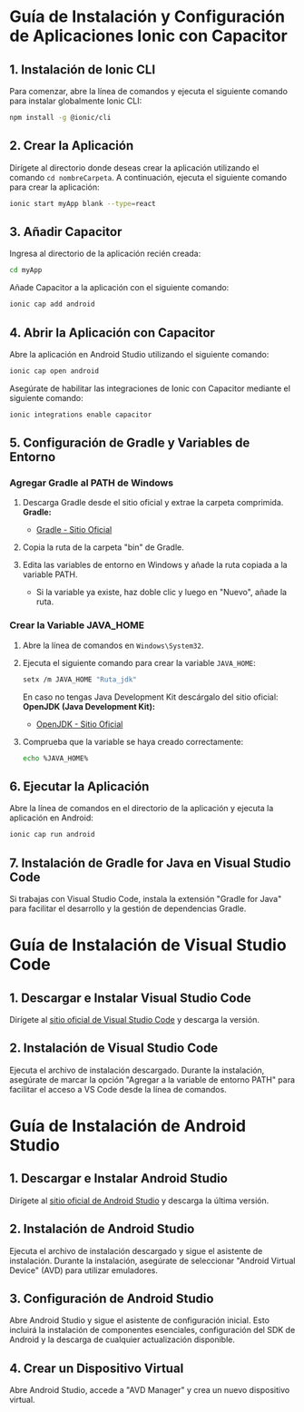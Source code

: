 # Guía de Instalación y Configuración de Aplicaciones Ionic con Capacitor

## 1. Instalación de Ionic CLI

Para comenzar, abre la línea de comandos y ejecuta el siguiente comando para instalar globalmente Ionic CLI:

```bash
npm install -g @ionic/cli
```

## 2. Crear la Aplicación

Dirígete al directorio donde deseas crear la aplicación utilizando el comando `cd nombreCarpeta`. A continuación, ejecuta el siguiente comando para crear la aplicación:

```bash
ionic start myApp blank --type=react
```

## 3. Añadir Capacitor

Ingresa al directorio de la aplicación recién creada:

```bash
cd myApp
```

Añade Capacitor a la aplicación con el siguiente comando:

```bash
ionic cap add android
```

## 4. Abrir la Aplicación con Capacitor

Abre la aplicación en Android Studio utilizando el siguiente comando:

```bash
ionic cap open android
```

Asegúrate de habilitar las integraciones de Ionic con Capacitor mediante el siguiente comando:

```bash
ionic integrations enable capacitor
```

## 5. Configuración de Gradle y Variables de Entorno

### Agregar Gradle al PATH de Windows

1. Descarga Gradle desde el sitio oficial y extrae la carpeta comprimida. 
**Gradle:**
   - [Gradle - Sitio Oficial](https://gradle.org/)

2. Copia la ruta de la carpeta "bin" de Gradle.

3. Edita las variables de entorno en Windows y añade la ruta copiada a la variable PATH.

   - Si la variable ya existe, haz doble clic y luego en "Nuevo", añade la ruta.

### Crear la Variable JAVA_HOME

1. Abre la línea de comandos en `Windows\System32`.

2. Ejecuta el siguiente comando para crear la variable `JAVA_HOME`:

   ```bash
   setx /m JAVA_HOME "Ruta_jdk"
   ```
   En caso no tengas Java Development Kit descárgalo del sitio oficial:
   **OpenJDK (Java Development Kit):**
   - [OpenJDK - Sitio Oficial](https://openjdk.java.net/)
   
3. Comprueba que la variable se haya creado correctamente:

   ```bash
   echo %JAVA_HOME%
   ```

## 6. Ejecutar la Aplicación

Abre la línea de comandos en el directorio de la aplicación y ejecuta la aplicación en Android:

```bash
ionic cap run android
```

## 7. Instalación de Gradle for Java en Visual Studio Code

Si trabajas con Visual Studio Code, instala la extensión "Gradle for Java" para facilitar el desarrollo y la gestión de dependencias Gradle.

# Guía de Instalación de Visual Studio Code

## 1. Descargar e Instalar Visual Studio Code

Dirígete al [sitio oficial de Visual Studio Code](https://code.visualstudio.com/) y descarga la versión.

## 2. Instalación de Visual Studio Code

Ejecuta el archivo de instalación descargado. Durante la instalación, asegúrate de marcar la opción "Agregar a la variable de entorno PATH" para facilitar el acceso a VS Code desde la línea de comandos.

# Guía de Instalación de Android Studio

## 1. Descargar e Instalar Android Studio

Dirígete al [sitio oficial de Android Studio](https://developer.android.com/studio) y descarga la última versión.

## 2. Instalación de Android Studio

Ejecuta el archivo de instalación descargado y sigue el asistente de instalación. Durante la instalación, asegúrate de seleccionar "Android Virtual Device" (AVD) para utilizar emuladores.

## 3. Configuración de Android Studio

Abre Android Studio y sigue el asistente de configuración inicial. Esto incluirá la instalación de componentes esenciales, configuración del SDK de Android y la descarga de cualquier actualización disponible.

## 4. Crear un Dispositivo Virtual

Abre Android Studio, accede a "AVD Manager" y crea un nuevo dispositivo virtual.
